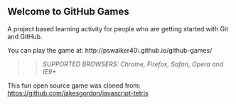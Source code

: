 ## Welcome to GitHub Games

A project based learning activity for people who are getting started with Git and GitHub.

You can play the game at: http://pswalker40:.github.io/github-games/

>> _*SUPPORTED BROWSERS*: Chrome, Firefox, Safari, Opera and IE9+_

This fun open source game was cloned from: https://github.com/jakesgordon/javascript-tetris
